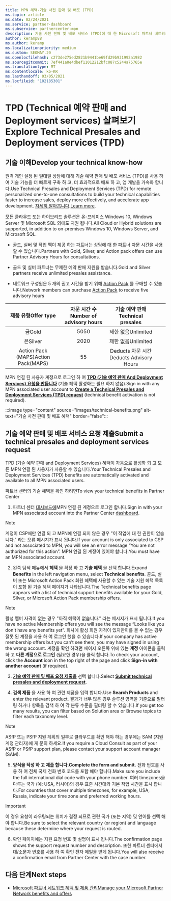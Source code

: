 ```yaml
---
title: MPN 혜택-기술 사전 판매 및 배포 (TPD)
ms.topic: article
ms.date: 02/24/2021
ms.service: partner-dashboard
ms.subservice: partnercenter-mpn
description: 기술 사전 판매 및 배포 서비스 (TPD)에 대 한 Microsoft 파트너 네트워크 (MPN) 혜택 알아보기
author: keramp88
ms.author: keramp
ms.localizationpriority: medium
ms.custom: SEOMAY.20
ms.openlocfilehash: c273de275ed2821b9441be69fd29b931992a1982
ms.sourcegitcommit: 7ef441a0e4dbef11012212bfc087c5244a75765e
ms.translationtype: MT
ms.contentlocale: ko-KR
ms.lasthandoff: 03/05/2021
ms.locfileid: "102185301"
---
```

# <a name="explore-technical-presales-and-deployment-services-tpd"></a><span data-ttu-id="728b3-103">TPD (Technical 예약 판매 and Deployment services) 살펴보기</span><span class="sxs-lookup"><span data-stu-id="728b3-103">Explore Technical Presales and Deployment services (TPD)</span></span> 

## <a name="develop-your-technical-know-how"></a><span data-ttu-id="728b3-104">기술 이해</span><span class="sxs-lookup"><span data-stu-id="728b3-104">Develop your technical know-how</span></span>

<span data-ttu-id="728b3-105">원격 개인 설정 된 일대일 상담에 대해 기술 예약 판매 및 배포 서비스 (TPD)를 사용 하 여 기술 기능을 더 빠르게 구축 하 고, 더 효과적으로 배포 하 고, 앱 개발을 가속화 합니다.</span><span class="sxs-lookup"><span data-stu-id="728b3-105">Use Technical Presales and Deployment Services (TPD) for remote personalized one-to-one consultations to build your technical capabilities faster to increase sales, deploy more effectively, and accelerate app development.</span></span> <span data-ttu-id="728b3-106">[자세히 알아봅니다](https://aka.ms/TPD).</span><span class="sxs-lookup"><span data-stu-id="728b3-106">[Learn more](https://aka.ms/TPD).</span></span>

<span data-ttu-id="728b3-107">모든 클라우드 또는 하이브리드 솔루션은 온-프레미스 Windows 10, Windows Server 및 Microsoft SQL 외에도 지원 됩니다.</span><span class="sxs-lookup"><span data-stu-id="728b3-107">All Cloud or Hybrid solutions are supported, in addition to on-premises Windows 10, Windows Server, and Microsoft SQL.</span></span> 

-   <span data-ttu-id="728b3-108">골드, 실버 및 작업 팩이 제공 하는 파트너는 상담에 대 한 파트너 자문 시간을 사용할 수 있습니다.</span><span class="sxs-lookup"><span data-stu-id="728b3-108">Partners with Gold, Silver, and Action pack offers can use Partner Advisory Hours for consultations.</span></span> 

-   <span data-ttu-id="728b3-109">골드 및 실버 파트너는 무제한 예약 판매 지원을 받습니다.</span><span class="sxs-lookup"><span data-stu-id="728b3-109">Gold and Silver partners receive unlimited presales assistance.</span></span> 

-   <span data-ttu-id="728b3-110">네트워크 구성원은 5 개의 권고 시간을 받기 위해 [Action Pack](https://partner.microsoft.com/membership/action-pack) 를 구매할 수 있습니다.</span><span class="sxs-lookup"><span data-stu-id="728b3-110">Network members can  purchase [Action Pack](https://partner.microsoft.com/membership/action-pack) to receive five advisory hours</span></span>  


|     <span data-ttu-id="728b3-111">제품 유형</span><span class="sxs-lookup"><span data-stu-id="728b3-111">Offer type</span></span>    | <span data-ttu-id="728b3-112">자문 시간 수</span><span class="sxs-lookup"><span data-stu-id="728b3-112">Number of advisory hours</span></span> |   <span data-ttu-id="728b3-113">기술 예약 판매</span><span class="sxs-lookup"><span data-stu-id="728b3-113">Technical presales</span></span>   |   |   |
|:-----------------:|:------------------------:|:----------------------:|:-:|:-:|
|        <span data-ttu-id="728b3-114">금</span><span class="sxs-lookup"><span data-stu-id="728b3-114">Gold</span></span>       |            <span data-ttu-id="728b3-115">50</span><span class="sxs-lookup"><span data-stu-id="728b3-115">50</span></span>            |        <span data-ttu-id="728b3-116">제한 없음</span><span class="sxs-lookup"><span data-stu-id="728b3-116">Unlimited</span></span>       |   |   |
|       <span data-ttu-id="728b3-117">은</span><span class="sxs-lookup"><span data-stu-id="728b3-117">Silver</span></span>      |            <span data-ttu-id="728b3-118">20</span><span class="sxs-lookup"><span data-stu-id="728b3-118">20</span></span>            |        <span data-ttu-id="728b3-119">제한 없음</span><span class="sxs-lookup"><span data-stu-id="728b3-119">Unlimited</span></span>       |   |   |
| <span data-ttu-id="728b3-120">Action Pack (MAPS)</span><span class="sxs-lookup"><span data-stu-id="728b3-120">Action Pack(MAPS)</span></span> |             <span data-ttu-id="728b3-121">5</span><span class="sxs-lookup"><span data-stu-id="728b3-121">5</span></span>            | <span data-ttu-id="728b3-122">Deducts 자문 시간</span><span class="sxs-lookup"><span data-stu-id="728b3-122">Deducts Advisory Hours</span></span> |   |   |

<span data-ttu-id="728b3-123">MPN 연결 된 사용자 계정으로 로그인 하 여 **[TPD (기술 예약 판매 And Deployment Services) 요청을 만듭니다](https://partner.microsoft.com/dashboard/mpn/membership/benefits/technical/createadvisoryhours-servicerequest)** (기술 혜택 활성화는 필요 하지 않음).</span><span class="sxs-lookup"><span data-stu-id="728b3-123">Sign in with any MPN associated user account to **[Create a Technical Presales and Deployment Services (TPD) request](https://partner.microsoft.com/dashboard/mpn/membership/benefits/technical/createadvisoryhours-servicerequest)** (technical benefit activation is not required).</span></span>

  :::image type="content" source="images/technical-benefits.png" alt-text="기술 사전 판매 및 배포 혜택" border="false":::

## <a name="submit-a-technical-presales-and-deployment-services-request"></a><span data-ttu-id="728b3-125">기술 예약 판매 및 배포 서비스 요청 제출</span><span class="sxs-lookup"><span data-stu-id="728b3-125">Submit a technical presales and deployment services request</span></span> 

<span data-ttu-id="728b3-126">TPD (기술 예약 판매 and Deployment Services) 혜택이 자동으로 활성화 되 고 모든 MPN 연결 된 사용자가 사용할 수 있습니다.</span><span class="sxs-lookup"><span data-stu-id="728b3-126">Your Technical Presales and Deployment Services (TPD) benefits are automatically activated and available to all MPN associated users.</span></span> 

<span data-ttu-id="728b3-127">파트너 센터의 기술 혜택을 확인 하려면</span><span class="sxs-lookup"><span data-stu-id="728b3-127">To view your technical benefits in Partner Center</span></span>

1. <span data-ttu-id="728b3-128">파트너 센터 [대시보드에](https://partner.microsoft.com/dashboard)MPN 연결 된 계정으로 로그인 합니다.</span><span class="sxs-lookup"><span data-stu-id="728b3-128">Sign in with your MPN associated account into the Partner Center [dashboard](https://partner.microsoft.com/dashboard).</span></span> 

>[!NOTE]
><span data-ttu-id="728b3-129">계정이 CSP에만 연결 되 고 MPN에 연결 되지 않은 경우 "이 작업에 대 한 권한이 없습니다." 라는 오류 메시지가 표시 됩니다.</span><span class="sxs-lookup"><span data-stu-id="728b3-129">If your account is only associated to CSP and not associated to MPN, you will see an error message “You are not authorized for this action”.</span></span> <span data-ttu-id="728b3-130">MPN 연결 된 계정이 있어야 합니다.</span><span class="sxs-lookup"><span data-stu-id="728b3-130">You must have an MPN associated account.</span></span>

2. <span data-ttu-id="728b3-131">왼쪽 탐색 메뉴에서 **혜택** 을 확장 하 고 **기술 혜택** 을 선택 합니다.</span><span class="sxs-lookup"><span data-stu-id="728b3-131">Expand **Benefits** in the left navigation menu, select **Technical benefits**.</span></span> <span data-ttu-id="728b3-132">골드, 실버 또는 Microsoft Action Pack 회원 혜택에 사용할 수 있는 기술 지원 혜택 목록이 포함 된 기술 혜택 페이지가 나타납니다.</span><span class="sxs-lookup"><span data-stu-id="728b3-132">The Technical benefits page appears with a list of technical support benefits available for your Gold, Silver, or Microsoft Action Pack membership offers.</span></span> 

>[!NOTE]
><span data-ttu-id="728b3-133">활성 멤버 자격이 없는 경우 "아직 혜택이 없습니다." 라는 메시지가 표시 됩니다.</span><span class="sxs-lookup"><span data-stu-id="728b3-133">If you have no active Membership offers you will see the message “Looks like you don't have any benefits yet”.</span></span> <span data-ttu-id="728b3-134">회사에 활성 회원 자격이 있지만이를 볼 수 없는 경우 잘못 된 계정을 사용 하 여 로그인 했을 수 있습니다.</span><span class="sxs-lookup"><span data-stu-id="728b3-134">If your company has active membership offers but you can’t see them, you may have signed in using the wrong account.</span></span> <span data-ttu-id="728b3-135">계정을 확인 하려면 페이지 오른쪽 위에 있는 **계정** 아이콘을 클릭 하 고 **다른 계정으로 로그인** (필요한 경우)을 클릭 합니다.</span><span class="sxs-lookup"><span data-stu-id="728b3-135">To check your account, click the **Account** icon in the top right of the page and click **Sign-in with another account** (if required).</span></span>

3. <span data-ttu-id="728b3-136">**[기술 예약 판매 및 배포 요청 제출을](https://partner.microsoft.com/dashboard/mpn/membership/benefits/technical/createadvisoryhours-servicerequest)** 선택 합니다.</span><span class="sxs-lookup"><span data-stu-id="728b3-136">Select **[Submit technical presales and deployment request](https://partner.microsoft.com/dashboard/mpn/membership/benefits/technical/createadvisoryhours-servicerequest)**.</span></span>

4. <span data-ttu-id="728b3-137">**검색 제품** 을 사용 하 여 관련 제품을 입력 합니다.</span><span class="sxs-lookup"><span data-stu-id="728b3-137">Use **Search Products** and enter the relevant product.</span></span> <span data-ttu-id="728b3-138">결과가 너무 많은 경우 솔루션 영역을 기준으로 필터링 하거나 항목을 검색 하 여 각 분류 수준을 필터링 할 수 있습니다.</span><span class="sxs-lookup"><span data-stu-id="728b3-138">If you get too many results, you can filter based on Solution area or Browse topics to filter each taxonomy level.</span></span>

> [!NOTE]
> <span data-ttu-id="728b3-139">ASfP 또는 PSfP 지원 계획의 일부로 클라우드를 확인 해야 하는 경우에는 SAM (지원 계정 관리자)에 게 문의 하세요.</span><span class="sxs-lookup"><span data-stu-id="728b3-139">If you require a Cloud Consult as part of your ASfP or PSfP support plan, please contact your support account manager (SAM).</span></span>

5. <span data-ttu-id="728b3-140">**양식을 작성 하 고 제출 합니다.**</span><span class="sxs-lookup"><span data-stu-id="728b3-140">**Complete the form and submit.**</span></span> <span data-ttu-id="728b3-141">전화 번호를 사용 하 여 전체 국제 전화 번호 코드를 포함 해야 합니다.</span><span class="sxs-lookup"><span data-stu-id="728b3-141">Make sure you include the full international dial code with your phone number.</span></span> <span data-ttu-id="728b3-142">여러 timezones을 다루는 국가 (예: USA, 러시아)의 경우 표준 시간대와 기본 작업 시간을 표시 합니다.</span><span class="sxs-lookup"><span data-stu-id="728b3-142">For countries that cover multiple timezones,  for example, USA, Russia, indicate your time zone and preferred working hours.</span></span>

> [!IMPORTANT]
> <span data-ttu-id="728b3-143">이 경우 요청이 라우팅되는 위치가 결정 되므로 관련 국가 (또는 지역) 및 언어를 선택 해야 합니다.</span><span class="sxs-lookup"><span data-stu-id="728b3-143">Be sure to select the relevant country (or region) and language because these determine where your request is routed.</span></span>

6. <span data-ttu-id="728b3-144">확인 페이지에는 지원 요청 번호 및 설명이 표시 됩니다.</span><span class="sxs-lookup"><span data-stu-id="728b3-144">The confirmation page shows the support request number and description.</span></span> <span data-ttu-id="728b3-145">또한 파트너 센터에서 대/소문자 번호를 사용 하 여 확인 전자 메일을 받게 됩니다.</span><span class="sxs-lookup"><span data-stu-id="728b3-145">You will also receive a confirmation email from Partner Center with the case number.</span></span>



## <a name="next-steps"></a><span data-ttu-id="728b3-146">다음 단계</span><span class="sxs-lookup"><span data-stu-id="728b3-146">Next steps</span></span>

- [<span data-ttu-id="728b3-147">Microsoft 파트너 네트워크 혜택 및 제품 관리</span><span class="sxs-lookup"><span data-stu-id="728b3-147">Manage your Microsoft Partner Network benefits and offers</span></span>](manage-your-partner-network-benefits.md)
